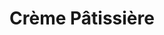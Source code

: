 ---
layout: recette
categories: [recettes]
hidden: true
lang: fr
sitemap: false
title: Crème Pâtissière
type: base
ingredients: 
  - nom: lait
    qte: 500
    unite: mL
  - nom: sucre
    qte: 125
    unite: gr
  - nom: farine
    qte: 50
    unite: gr
  - nom: oeuf
    qte: 1
  - nom: jaunes d'oeufs
    qte: 3
  - nom: vanille liquide
    qte: au goût
etapes:
  - label: Préparation
    details:
      - Rincer la casserole avec de l'eau (pour éviter que le lait accroche)
      - Verser le lait et la vanille dans la casserole
      - Blanchir les oeufs avec le sucre
      - Ajouter la farine et mélanger
      - Verser la moitié du lait sur le mélange tout en fouettant
      - Reverser le tout dans la casserole
      - À feu doux/moyen, mélanger au fouet jusqu'à épaicissement
---